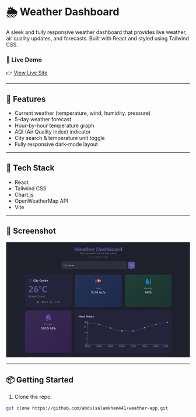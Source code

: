 # 🌦️ Weather Dashboard

A sleek and fully responsive weather dashboard that provides live weather, air quality updates, and forecasts. Built with React and styled using Tailwind CSS.

### 🔗 Live Demo
👉 [View Live Site](https://askweb18.netlify.app/)

---

## 🚀 Features

- Current weather (temperature, wind, humidity, pressure)
- 5-day weather forecast
- Hour-by-hour temperature graph
- AQI (Air Quality Index) indicator
- City search & temperature unit toggle
- Fully responsive dark-mode layout

---

## 🧰 Tech Stack

- React
- Tailwind CSS
- Chart.js
- OpenWeatherMap API
- Vite

---

## 📸 Screenshot

![Weather App Screenshot](./public/screenshot.PNG)

---

## 📦 Getting Started

1. Clone the repo:
```bash
git clone https://github.com/abdulsalamkhan441/weather-app.git
